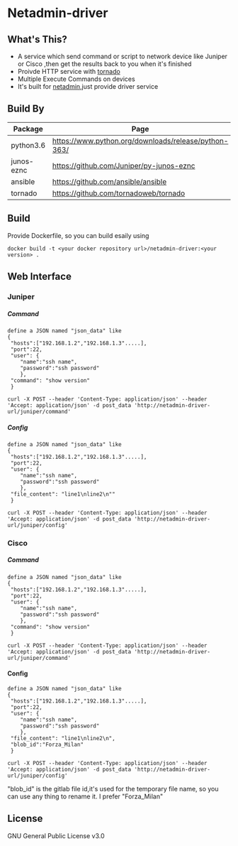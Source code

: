 # Netadmin-driver
## What's This?
- A service which send command or script to network device like Juniper or  Cisco ,then  get the results back to you when it's finished
- Proivde HTTP service with [tornado](https://github.com/tornadoweb/tornado)
- Multiple Execute Commands on devices
- It's built for [netadmin](https://github.com/pippozq/netadmin),just provide driver service
## Build  By

Package | Page
---|---
python3.6|https://www.python.org/downloads/release/python-363/
junos-eznc | https://github.com/Juniper/py-junos-eznc
ansible | https://github.com/ansible/ansible
tornado |https://github.com/tornadoweb/tornado


## Build
Provide Dockerfile, so you can build esaily using
```
docker build -t <your docker repository url>/netadmin-driver:<your version> .

```



## Web Interface

### Juniper
#####  Command

```
define a JSON named "json_data" like
{
 "hosts":["192.168.1.2","192.168.1.3".....],
 "port":22,
 "user": {
    "name":"ssh name",
    "password":"ssh password"
    },
 "command": "show version"
 }
```

```
curl -X POST --header 'Content-Type: application/json' --header 'Accept: application/json' -d post_data 'http://netadmin-driver-url/juniper/command'
```
#####  Config

```
define a JSON named "json_data" like
{
 "hosts":["192.168.1.2","192.168.1.3".....],
 "port":22,
 "user": {
    "name":"ssh name",
    "password":"ssh password"
    },
 "file_content": "line1\nline2\n""
 }
```
```
curl -X POST --header 'Content-Type: application/json' --header 'Accept: application/json' -d post_data 'http://netadmin-driver-url/juniper/config'
```



### Cisco
##### Command

```
define a JSON named "json_data" like
{
 "hosts":["192.168.1.2","192.168.1.3".....],
 "port":22,
 "user": {
    "name":"ssh name",
    "password":"ssh password"
    },
 "command": "show version"
 }
```

```
curl -X POST --header 'Content-Type: application/json' --header 'Accept: application/json' -d post_data 'http://netadmin-driver-url/juniper/command'
```
#### Config

```
define a JSON named "json_data" like
{
 "hosts":["192.168.1.2","192.168.1.3".....],
 "port":22,
 "user": {
    "name":"ssh name",
    "password":"ssh password"
    },
 "file_content": "line1\nline2\n",
 "blob_id":"Forza_Milan"
 }
```
```
curl -X POST --header 'Content-Type: application/json' --header 'Accept: application/json' -d post_data 'http://netadmin-driver-url/juniper/config'
```
"blob_id" is the gitlab file id,it's used for the temporary file name, so you can use any thing to rename it. I prefer "Forza_Milan"

## License
GNU General Public License v3.0